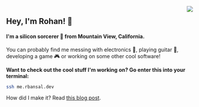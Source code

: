 <a href="#">
<img align="right" src="https://github-readme-stats.vercel.app/api?username=rohan-bansal&show_icons=true&hide_border=true&count_private=true&theme=dracula&hide=issues">
</a>

## Hey, I'm Rohan! 👋

#### I'm a silicon sorcerer 🧙 from Mountain View, California. 


You can probably find me messing with electronics 🔌, playing guitar 🎸, developing a game 🎮 or working on some other cool software!

**Want to check out the cool stuff I'm working on? Go enter this into your terminal:**
```bash
ssh me.rbansal.dev
```
How did I make it? Read [this blog post](https://blog.rbansal.dev/ssh-servers/).
